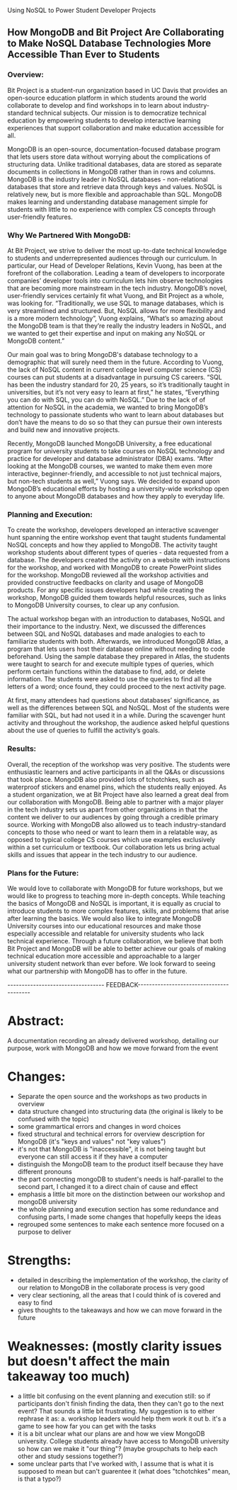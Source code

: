  Using NoSQL to Power Student Developer Projects
## How MongoDB and Bit Project Are Collaborating to Make NoSQL Database Technologies More Accessible Than Ever to Students

### Overview: 

Bit Project is a student-run organization based in UC Davis that provides an open-source education platform in which students 
around the world collaborate to develop and find workshops in to learn about industry-standard technical subjects. Our mission is to
democratize technical education by empowering students to develop interactive learning experiences that support collaboration 
and make education accessible for all.

MongoDB is an open-source, documentation-focused database program that lets users store data without worrying about the 
complications of structuring data. Unlike traditional databases, data are stored as separate documents in collections in MongoDB 
rather than in rows and columns. MongoDB is the industry leader in NoSQL databases - non-relational databases that store and retrieve 
data through keys and values. NoSQL is relatively new, but is more flexible and approachable than SQL. MongoDB makes learning 
and understanding database management simple for students with little to no experience with complex CS concepts through 
user-friendly features. 

###  Why We Partnered With MongoDB:

At Bit Project, we strive to deliver the most up-to-date technical knowledge to students and underrepresented audiences through
our curriculum. In particular, our Head of Developer Relations, Kevin Vuong, has been at the forefront of the collaboration. 
Leading a team of developers to incorporate companies’ developer tools into curriculum lets him observe technologies that are 
becoming more mainstream in the tech industry. MongoDB’s novel, user-friendly services certainly fit what Vuong, and Bit Project 
as a whole, was looking for. “Traditionally, we use SQL to manage databases, which is very streamlined and structured. But,
NoSQL allows for more flexibility and is a more modern technology”, Vuong explains, “What’s so amazing about the MongoDB team
is that they’re really the industry leaders in NoSQL, and we wanted to get their expertise and input on making any NoSQL 
or MongoDB content.” 

Our main goal was to bring MongoDB's database technology to a demographic that will surely need them in the future. According to
Vuong, the lack of NoSQL content in current college level computer science (CS) courses can put students at a disadvantage 
in pursuing CS careers. “SQL has been the industry standard for 20, 25 years, so it’s traditionally taught in universities, 
but it’s not very easy to learn at first,” he states, “Everything you can do with SQL, you can do with NoSQL.” Due to the lack of 
of attention for NoSQL in the academia, we wanted to bring MongoDB’s technology to passionate students who want 
to learn about databases but don’t have the means to do so so that they can pursue their own interests and 
build new and innovative projects.

Recently, MongoDB launched MongoDB University, a free educational program for university students to take courses on NoSQL 
technology and practice for developer and database administrator (DBA) exams. “After looking at the MongoDB courses, we wanted
to make them even more interactive, beginner-friendly, and accessible to not just technical majors, but non-tech students as
well,” Vuong says. We decided to expand upon MongoDB’s educational efforts by hosting a university-wide workshop open to anyone 
about MongoDB databases and how they apply to everyday life.

### Planning and Execution:

To create the workshop, developers developed an interactive scavenger hunt spanning the entire workshop event that taught 
students fundamental NoSQL concepts and how they applied to MongoDB. The activity taught workshop students about different 
types of queries - data requested from a database. The developers created the activity on a website with instructions 
for the workshop, and worked with MongoDB to create PowerPoint slides for the workshop. MongoDB  reviewed all the workshop 
activities and provided constructive feedbacks on clarity and usage of MongoDB products. For any specific issues developers 
had while creating the workshop, MongoDB guided them towards helpful resources, such as links to MongoDB University courses,
to clear up any confusion. 

The actual workshop began with an introduction to databases, NoSQL and their importance to the industry. Next, we discussed
the differences between SQL and NoSQL databases and made analogies to each to familiarize students with both. 
Afterwards, we introduced MongoDB Atlas, a program that lets users host their database online without needing to code 
beforehand. Using the sample database they prepared in Atlas, the students were taught to search for and execute multiple 
types of queries, which perform certain functions within the database to find, add, or delete information. The students were asked
to use the queries to find all the letters of a word; once found, they could proceed to the next activity page. 

At first, many attendees had questions about databases’ significance, as well as the differences between SQL and NoSQL. Most of
the students were familiar with SQL, but had not used it in a while. During the scavenger hunt activity and throughout the 
workshop, the audience asked helpful questions about the use of queries to fulfill the activity’s goals. 

### Results: 

Overall, the reception of the workshop was very positive. The students were enthusiastic learners and active participants in
all the Q&As or discussions that took place. MongoDB also provided lots of tchotchkes, such as waterproof stickers and enamel pins,
which the students really enjoyed. As a student organization, we at Bit Project have also learned a great deal from our 
collaboration with MongoDB. Being able to partner with a major player in the tech industry sets us apart from other 
organizations in that the content we deliver to our audiences by going through a credible primary source. Working with MongoDB 
also allowed us to teach industry-standard concepts to those who need or want to learn them in a relatable way, as opposed to 
typical college CS courses which use examples exclusively within a set curriculum or textbook. Our collaboration lets us 
bring actual skills and issues that appear in the tech industry to our audience. 

### Plans for the Future:

We would love to collaborate with MongoDB for future workshops, but we would like to progress to teaching more in-depth concepts. 
While teaching the basics of MongoDB and NoSQL is important, it is equally as crucial to introduce students to more complex 
features, skills, and problems that arise after learning the basics. We would also like to integrate MongoDB University courses
into our educational resources and make those especially accessible and relatable for university students who lack technical experience. 
Through a future collaboration, we believe that both Bit Project and MongoDB will be able to better achieve our goals of making technical education more accessible and approachable to a larger university student network than ever before. We look forward to seeing what our partnership with MongoDB has to offer in the future.


---------------------------------- FEEDBACK----------------------------------------
# Abstract: 
  A documentation recording an already delivered workshop, detailing our purpose, work with MongoDB and how we move forward from the event
  
# Changes:
* Separate the open source and the workshops as two products in overview
* data structure changed into structuring data (the original is likely to be confused with the topic)
* some grammartical errors and changes in word choices
* fixed structural and technical errors for overview description for MongoDB (it's "keys and values" not "key values")
* it's not that MongoDB is "inaccessible", it is not being taught but everyone can still access it if they have a computer
* distinguish the MongoDB team to the product itself because they have different pronouns
* the part connecting mongoDB to student's needs is half-parallel to the second part, I changed it to a direct chain of cause and effect
* emphasis a little bit more on the distinction between our workshop and mongoDB university
* the whole planning and execution section has some redundance and confusing parts, I made some changes that hopefully keeps the ideas
* regrouped some sentences to make each sentence more focused on a purpose to deliver

# Strengths:
* detailed in describing the implementation of the workshop, the clarity of our relation to MongoDB in the collaborate process is very good
* very clear sectioning, all the areas that I could think of is covered and easy to find
* gives thoughts to the takeaways and how we can move forward in the future

# Weaknesses: (mostly clarity issues but doesn't affect the main takeaway too much)
* a little bit confusing on the event planning and execution still: so if participants don't finish finding the data, then they can't go to the next event? That sounds a little bit frustrating. My suggestion is to either rephrase it as:
  a. workshop leaders would help them work it out
  b. it's a game to see how far you can get with the tasks
* it is a bit unclear what our plans are and how we view MongoDB university. College students already have access to MongoDB university so how can we make it "our thing"? (maybe groupchats to help each other and study sessions together?)
* some unclear parts that I've worked with, I assume that is what it is supposed to mean but can't guarentee it (what does "tchotchkes" mean, is that a typo?)
